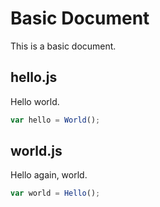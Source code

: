# Basic Document

This is a basic document.

## hello.js

Hello world.

```js
var hello = World();
```

## world.js

Hello again, world.

```js
var world = Hello();
```